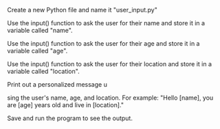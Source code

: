 Create a new Python file and name it "user_input.py"

Use the input() function to ask the user for their name and store it in a variable called "name".

Use the input() function to ask the user for their age and store it in a variable called "age".

Use the input() function to ask the user for their location and store it in a variable called "location".

Print out a personalized message u

sing the user's name, age, and location. For example: "Hello [name], you are [age] years old and live in [location]."

Save and run the program to see the output.
